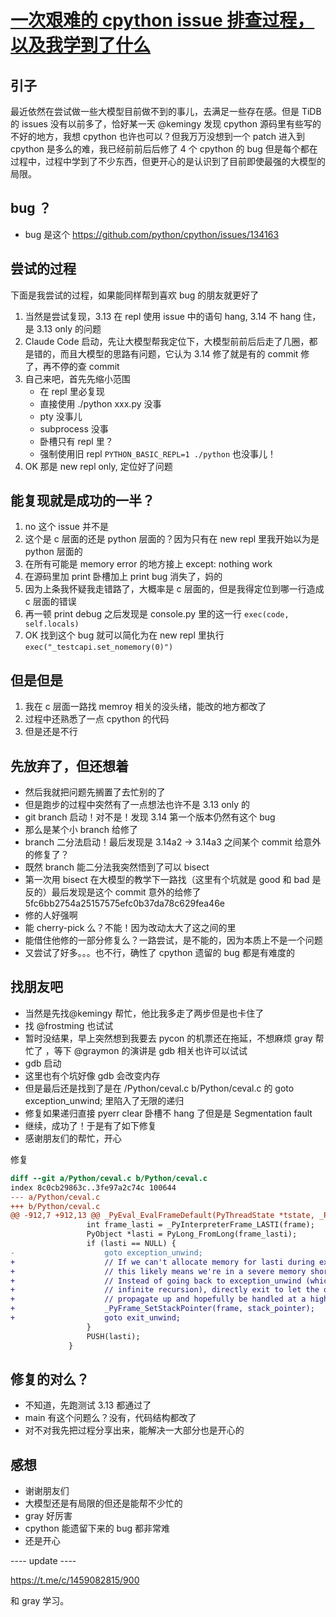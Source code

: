 # [一次艰难的 cpython issue 排查过程，以及我学到了什么](https://github.com/yihong0618/gitblog/issues/325)

## 引子

最近依然在尝试做一些大模型目前做不到的事儿，去满足一些存在感。但是 TiDB 的 issues 没有以前多了，恰好某一天 @kemingy 发现 cpython 源码里有些写的不好的地方，我想 cpython 也许也可以？但我万万没想到一个 patch 进入到 cpython 是多么的难，我已经前前后后修了 4 个 cpython 的 bug 但是每个都在过程中，过程中学到了不少东西，但更开心的是认识到了目前即使最强的大模型的局限。

## bug ？

- bug 是这个 https://github.com/python/cpython/issues/134163

## 尝试的过程

下面是我尝试的过程，如果能同样帮到喜欢 bug 的朋友就更好了

1. 当然是尝试复现，3.13 在 repl 使用 issue 中的语句 hang, 3.14 不 hang 住，是 3.13 only 的问题
2. Claude Code 启动，先让大模型帮我定位下，大模型前前后后走了几圈，都是错的，而且大模型的思路有问题，它认为 3.14 修了就是有的 commit 修了，再不停的查 commit
3. 自己来吧，首先先缩小范围
    - 在 repl 里必复现
    - 直接使用 ./python xxx.py 没事
    - pty 没事儿
    - subprocess 没事
    - 卧槽只有 repl 里？
    - 强制使用旧 repl `PYTHON_BASIC_REPL=1 ./python` 也没事儿！
4. OK 那是 new repl only, 定位好了问题

## 能复现就是成功的一半？

1. no 这个 issue 并不是
2. 这个是 c 层面的还是 python 层面的？因为只有在 new repl 里我开始以为是 python 层面的
3. 在所有可能是 memory error 的地方接上 except: nothing work
4. 在源码里加 print 卧槽加上 print bug 消失了，妈的
5. 因为上条我怀疑我走错路了，大概率是 c 层面的，但是我得定位到哪一行造成 c 层面的错误 
6. 再一顿 print debug 之后发现是 console.py 里的这一行 `exec(code, self.locals)`
7. OK 找到这个 bug 就可以简化为在 new repl 里执行 `exec("_testcapi.set_nomemory(0)")`

## 但是但是

1. 我在 c 层面一路找 memroy 相关的没头绪，能改的地方都改了
2. 过程中还熟悉了一点 cpython 的代码
3. 但是还是不行

## 先放弃了，但还想着

- 然后我就把问题先搁置了去忙别的了
- 但是跑步的过程中突然有了一点想法也许不是 3.13 only 的
- git branch 启动！对不是！发现 3.14 第一个版本仍然有这个 bug
- 那么是某个小 branch 给修了
- branch 二分法启动！最后发现是 3.14a2 -> 3.14a3 之间某个 commit 给意外的修复了？
- 既然 branch  能二分法我突然悟到了可以 bisect
- 第一次用 bisect 在大模型的教学下一路找（这里有个坑就是 good 和 bad 是反的）最后发现是这个 commit 意外的给修了 5fc6bb2754a25157575efc0b37da78c629fea46e
- 修的人好强啊
- 能 cherry-pick 么？不能！因为改动太大了这之间的里
- 能借住他修的一部分修复么？一路尝试，是不能的，因为本质上不是一个问题
- 又尝试了好多。。。也不行，确性了 cpython 遗留的 bug 都是有难度的

## 找朋友吧

- 当然是先找@kemingy 帮忙，他比我多走了两步但是也卡住了
- 找 @frostming 也试试
- 暂时没结果，早上突然想到我要去 pycon 的机票还在拖延，不想麻烦 gray 帮忙了 ，等下 @graymon 的演讲是 gdb 相关也许可以试试
- gdb 启动
- 这里也有个坑好像 gdb 会改变内存
- 但是最后还是找到了是在 /Python/ceval.c b/Python/ceval.c 的 goto exception_unwind; 里陷入了无限的递归
- 修复如果递归直接 pyerr clear 卧槽不 hang 了但是是 Segmentation fault
- 继续，成功了！于是有了如下修复
- 感谢朋友们的帮忙，开心

修复


```diff
diff --git a/Python/ceval.c b/Python/ceval.c
index 8c0cb29863c..3fe97a2c74c 100644
--- a/Python/ceval.c
+++ b/Python/ceval.c
@@ -912,7 +912,13 @@ _PyEval_EvalFrameDefault(PyThreadState *tstate, _PyInterpreterFrame *frame, int
                 int frame_lasti = _PyInterpreterFrame_LASTI(frame);
                 PyObject *lasti = PyLong_FromLong(frame_lasti);
                 if (lasti == NULL) {
-                    goto exception_unwind;
+                    // If we can't allocate memory for lasti during exception handling,
+                    // this likely means we're in a severe memory shortage situation.
+                    // Instead of going back to exception_unwind (which would cause
+                    // infinite recursion), directly exit to let the original exception
+                    // propagate up and hopefully be handled at a higher level.
+                    _PyFrame_SetStackPointer(frame, stack_pointer);
+                    goto exit_unwind;
                 }
                 PUSH(lasti);
             }
```

## 修复的对么？

- 不知道，先跑测试 3.13 都通过了
- main 有这个问题么？没有，代码结构都改了
- 对不对我先把过程分享出来，能解决一大部分也是开心的

## 感想

- 谢谢朋友们
- 大模型还是有局限的但还是能帮不少忙的
- gray 好厉害
- cpython 能遗留下来的 bug 都非常难
- 还是开心

---- update ----

https://t.me/c/1459082815/900

和 gray 学习。